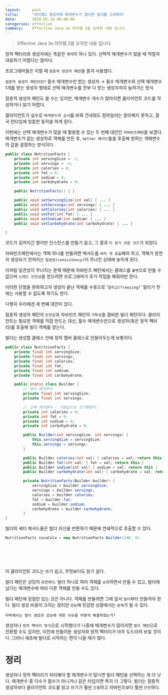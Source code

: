 ```yaml
---
layout:     post
title:      "아이템2 생성자에 매개변수가 많다면 빌더를 고려하라"
date:       2020-03-10 00:00:00
categories: effective
summary:    Effective Java 3e 아이템 2을 요약한 내용 입니다.
---
```


> Effective Java 3e 아이템 2를 요약한 내용 입니다.

정적 팩터리와 생성자에는 똑같은 `제약`이 하나 있다. 선택적 매개변수가 많을 때 적절히 대응하기 어렵다는 점이다. 

프로그래머들은 이럴 때 `점층적 생성자 패턴`을 즐겨 사용했다. 

`점층적 생성자 패턴이란?`
필수 매개변수만 받는 생성자 → 필수 매개변수와 선택 매개변수 1개를 받는 생성자
형태로 선택 매개변수를 전부 다 받는 생성자까지 늘려가는 방식

점층적 생성자 패턴도 쓸 수는 있지만, 매개변수 개수가 많아지면 클라이언트 코드를 작성하거나 읽기 어렵다. 

클라이언트가 실수로 `매개변수의 순서`를 바꿔 건네줘도 컴파일러는 알아채지 못하고, 결국 런타임에 엉뚱한 동작을 하게 된다. 

이번에는 선택 매개변수가 많을 때 활용할 수 있는 두 번째 대안인 `자바빈즈패턴`을 보겠다. 매개변수가 없는 생성자로 객체를 만든 후, `Setter 메서드`들을 호출해 원하는 개매변수의 값을 설정하는 방식이다. 
```java
public class NutritionFacts {
	private int servingSize = -1;
	private int servings = -1;
	private int calories = 0;
	private int fat = 0;
	private int sodium = 0;
	private int carbohydrate = 0;

	public NutritionFacts() { }

	public void setServingSize(int val) { ... }
	public void setServings(int servings) { ... }
	public void setCalories(int calories) { ... }
	public void setFat(int fat) { ... }
	public void setSodium(int sodium) { ... }
	public void setCarbohydrate(int carbohydrate) { ... }

}
```

코드가 길어지긴 했지만 인스턴스를 만들기 쉽고, 그 결과 `더 읽기 쉬운 코드`가 되었다. 

자바빈즈패턴에서는 객체 하나를 만들려면 메서드를 `여러 개 호출`해야 하고, 객체가 완전히 생성되기 전까지는 `일관성(consistency)`이 무너진 상태에 놓이게 된다. 

이처럼 일관성이 무너지는 문제 때문에 자바빈즈 패턴에서는 클래스를 `불변`으로 만들 수 없으며 `스레드 안전성`을 얻으려면 프로그래머가 추가 작업을 해줘야만 한다. 

이러한 단점을 완화하고자 생성이 끝난 객체를 수동으로 '`얼리고(freezing)`' 얼리기 전에는 사용할 수 없도록 하기도 한다. 

다행히 우리에겐 세 번째 대안이 있다. 

점층적 생성자 패턴의 `안전성`과 자바빈즈 패턴의 `가독성`을 겸비한 빌더 패턴이다. 클라이언트는 필요한 객체를 직접 만드는 대신, 필수 매개변수만으로 생성자(혹은 정적 팩터리)를 호출해 빌더 객체를 얻는다. 

빌더는 생성할 클래스 안에 정적 멤버 클래스로 만들어두는게 보통이다. 
```java
public class NutritionFacts {
	private final int servingSize;
	private final int servings;
	private final int calories;
	private final int fat;
	private final int sodium;
	private final int carbohydrate;

	public static class Builder {
		// 필수 매개변수
		private final int servingSize;
		private final int servings;

		// 선택 매개변수 - 기본값으로 초기화한다. 
		private int calories = 0;
		private int fat = 0;
		private int sodium = 0;
		private int carbohydrate = 0;

		public Builder(int servingSize, int servings) {
			this.servingSize = servingSize;
			this.servings = servings;
		}

		public Builder calories(int val) { calories = val; return this }
		public Builder fat(int val) { fat = val; return this }
		public Builder sodium(int val) { sodium = val; return this }
		public Builder carbohydrate(int val) { carbohydrate = val; return this }

		private NutritionFacts(Builder builder) {
			servingSize = builder.servingSize;
			servings = builder.servings;
			calories = builder.calories;
			fat = builder.fat;
			sodium = builder.sodium;
			carbohydrate = builder.carbohydrate;
		}
}
```

빌더의 세터 메서드들은 빌더 자신을 반환하기 때문에 연쇄적으로 호출할 수 있다. 
```java
NutritionFacts cocaCola = new NutritionFacts.Builder(240, 8).
																									.calories(100)
																									.fat(35)
																									.sodium(40)
																									.carbohydrate(1)
																									.build();
```
이 클라이언트 코드는 쓰기 쉽고, 무엇보다도 읽기 쉽다. 

빌더 패턴은 상당히 `유연하다`. 빌더 하나로 여러 객체를 `순회`하면서 만들 수 있고, 빌더에 넘기는 매개변수에 따라 다른 객체를 만들 수도 있다. 

빌더 패턴에 장점만 있는 것은 아니다. 객체를 만들려면 그에 앞서 `빌더`부터 만들어야 한다. 빌더 생성 비용이 크지는 않지만 `성능`에 민감한 상황에서는 `문제`가 될 수 있다. 

`자바에서는 빌더 생성과 성능에 대한 이슈를 어떻게 해결하였는가?`

생성자나 `정적 팩터리 방식`으로 시작했다가 나중에 매개변수가 많아지면 `빌더 패턴`으로 전환할 수도 있지만, 이전에 만들어둔 생성자와 정적 팩터리가 아주 도드라져 보일 것이다. 그러니 애초에 빌더로 시작하는 편이 나을 때가 많다.

# 정리

생성자나 정적 팩터리가 처리해야 할 매개변수가 많다면 빌더 패턴을 선택하는 게 더 낫다. 매개변수 중 다수가 필수가 아니거나 같은 타입이면 특히 더 그렇다. 빌더는 점층적 생성자보다 클라이언트 코드를 읽고 쓰기가 훨씬 `간결`하고 자바빈즈보다 훨씬 `안전`하다.
